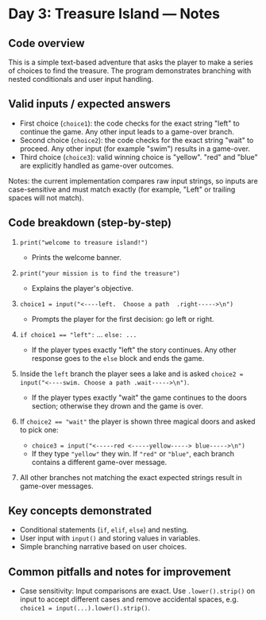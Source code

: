 # Day 3: Treasure Island — Notes

## Code overview
This is a simple text-based adventure that asks the player to make a series of choices to find the treasure. The program demonstrates branching with nested conditionals and user input handling.

## Valid inputs / expected answers
- First choice (`choice1`): the code checks for the exact string "left" to continue the game. Any other input leads to a game-over branch.
- Second choice (`choice2`): the code checks for the exact string "wait" to proceed. Any other input (for example "swim") results in a game-over.
- Third choice (`choice3`): valid winning choice is "yellow". "red" and "blue" are explicitly handled as game-over outcomes.

Notes: the current implementation compares raw input strings, so inputs are case-sensitive and must match exactly (for example, "Left" or trailing spaces will not match).

## Code breakdown (step-by-step)
1. `print("welcome to treasure island!")`
   - Prints the welcome banner.

2. `print("your mission is to find the treasure")`
   - Explains the player's objective.

3. `choice1 = input("<----left.  Choose a path  .right----->\n")`
   - Prompts the player for the first decision: go left or right.

4. `if choice1 == "left":` ... `else: ...`
   - If the player types exactly "left" the story continues. Any other response goes to the `else` block and ends the game.

5. Inside the `left` branch the player sees a lake and is asked `choice2 = input("<----swim. Choose a path .wait----->\n")`.
   - If the player types exactly "wait" the game continues to the doors section; otherwise they drown and the game is over.

6. If `choice2 == "wait"` the player is shown three magical doors and asked to pick one:
   - `choice3 = input("<-----red <-----yellow-----> blue----->\n")`
   - If they type `"yellow"` they win. If `"red"` or `"blue"`, each branch contains a different game-over message.

7. All other branches not matching the exact expected strings result in game-over messages.

## Key concepts demonstrated
- Conditional statements (`if`, `elif`, `else`) and nesting.
- User input with `input()` and storing values in variables.
- Simple branching narrative based on user choices.

## Common pitfalls and notes for improvement
- Case sensitivity: Input comparisons are exact. Use `.lower().strip()` on input to accept different cases and remove accidental spaces, e.g. `choice1 = input(...).lower().strip()`.











